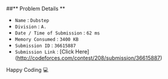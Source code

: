##** Problem Details **
 
- `Name`                      : `Dubstep`
- `Division`                  : `A.`
- `Date / Time of Submission` : `62 ms`
- `Memory Consumed`           : `3400 KB`
- `Submission ID`             : `36615887`
- `Submission Link`           : [Click Here] (http://codeforces.com/contest/208/submission/36615887)

Happy Coding  :computer: